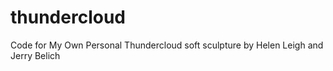# thundercloud
Code for My Own Personal Thundercloud soft sculpture by Helen Leigh and Jerry Belich
